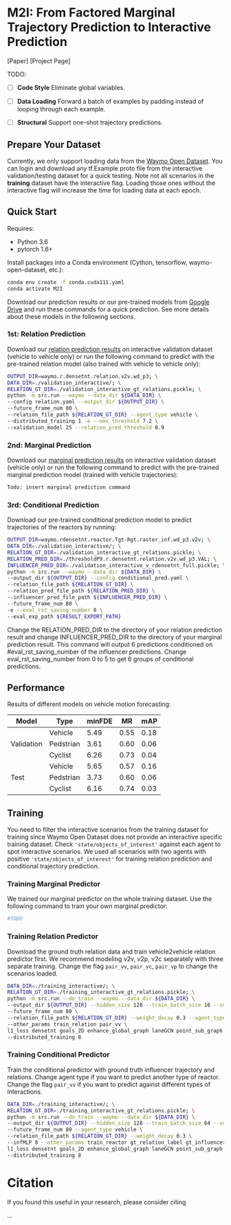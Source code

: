 # M2I: From Factored Marginal Trajectory Prediction to Interactive Prediction

[Paper] [Project Page]

TODO:

- [ ] **Code Style** Eliminate global variables.
- [ ] **Data Loading** Forward a batch of examples by padding instead of looping through each example.
- [ ] **Structural** Support one-shot trajectory predictions.


## Prepare Your Dataset

Currently, we only support loading data from the [Waymo Open Dataset](https://waymo.com/open/data/motion/#). You can login and download any tf.Example proto file from the interactive validation/testing dataset for a quick testing. Note not all scenarios in the **training** dataset have the interactive flag. Loading those ones without the interactive flag will increase the time for loading data at each epoch.

## Quick Start

Requires:

* Python 3.6
* pytorch 1.6+

Install packages into a Conda environment (Cython, tensorflow, waymo-open-dataset, etc.):

``` bash
conda env create -f conda.cuda111.yaml
conda activate M2I
```

Download our prediction results or our pre-trained models from [Google Drive](https://drive.google.com/drive/folders/1QDWprt5osGimSlfqYZj1rqzr2HzCyeIs) and run these commands for a quick prediction. See more details about these models in the following sections.

### 1st: Relation Prediction
Download our [relation prediction results](hhttps://drive.google.com/drive/folders/1QDWprt5osGimSlfqYZj1rqzr2HzCyeIs) on interactive validation dataset (vehicle to vehicle only) or run the following command to predict with the pre-trained relation model (also trained with vehicle to vehicle only):

```  bash
OUTPUT_DIR=waymo.r.densetnt.relation.v2v.wd_p3; \
DATA_DIR=./validation_interactive/; \
RELATION_GT_DIR=./validation_interactive_gt_relations.pickle; \
python -m src.run --waymo --data_dir ${DATA_DIR} \
--config relation.yaml --output_dir ${OUTPUT_DIR} \
--future_frame_num 80 \
--relation_file_path ${RELATION_GT_DIR} --agent_type vehicle \
--distributed_training 1 -e --nms_threshold 7.2 \
--validation_model 25 --relation_pred_threshold 0.9
```

### 2nd: Marginal Prediction
Download our [marginal prediction results](https://drive.google.com/drive/folders/1QDWprt5osGimSlfqYZj1rqzr2HzCyeIs) on interactive validation dataset (vehicle only) or run the following command to predict with the pre-trained marginal prediction model (trained with vehicle trajectories):

```  bash
Todo: insert marginal prediction command 
```

### 3rd: Conditional Prediction
Download our pre-trained conditional prediction model to predict trajectories of the reactors by running:

```  bash
OUTPUT_DIR=waymo.rdensetnt.reactor.Tgt-Rgt.raster_inf.wd_p3.v2v; \
DATA_DIR=./validation_interactive/; \
RELATION_GT_DIR=./validation_interactive_gt_relations.pickle; \
RELATION_PRED_DIR=./thresholdP9.r.densetnt.relation.v2v.wd_p3.VAL; \
INFLUENCER_PRED_DIR=./validation_interactive_v_rdensetnt_full.pickle; \
python -m src.run --waymo --data_dir ${DATA_DIR} \
--output_dir ${OUTPUT_DIR} --config conditional_pred.yaml \
--relation_file_path ${RELATION_GT_DIR} \
--relation_pred_file_path ${RELATION_PRED_DIR} \
--influencer_pred_file_path ${INFLUENCER_PRED_DIR} \
--future_frame_num 80 \
-e --eval_rst_saving_number 0 \
--eval_exp_path ${RESULT_EXPORT_PATH}
```

Change the RELATION_PRED_DIR to the directory of your relation prediction result and change INFLUENCER_PRED_DIR to the directory of your marginal prediction result. This command will output 6 predictions conditioned on #eval_rst_saving_number of the influencer predictions. Change eval_rst_saving_number from 0 to 5 to get 6 groups of conditional predictions.


## Performance

Results of different models on vehicle motion forecasting:

<table class="tg">
<thead>
  <tr>
    <th class="tg-0pky">Model</th>
    <th class="tg-0pky">Type</th>
    <th class="tg-0pky">minFDE</th>
    <th class="tg-0pky">MR</th>
    <th class="tg-0pky">mAP</th>
  </tr>
</thead>
<tbody>
  <tr>
    <td class="tg-0pky" rowspan="3">Validation</td>
    <td class="tg-0pky">Vehicle</td>
    <td class="tg-0pky">5.49</td>
    <td class="tg-0pky">0.55</td>
    <td class="tg-0pky">0.18</td>
  </tr>
  <tr>
    <td class="tg-0pky">Pedstrian</td>
    <td class="tg-0pky">3.61</td>
    <td class="tg-0pky">0.60</td>
    <td class="tg-0pky">0.06</td>
  </tr>
  <tr>
    <td class="tg-0pky">Cyclist</td>
    <td class="tg-0pky">6.26</td>
    <td class="tg-0pky">0.73</td>
    <td class="tg-0pky">0.04</td>
  </tr>
  <tr>
    <td class="tg-0pky" rowspan="3">Test</td>
    <td class="tg-0pky">Vehicle</td>
    <td class="tg-0pky">5.65</td>
    <td class="tg-0pky">0.57</td>
    <td class="tg-0pky">0.16</td>
  </tr>
  <tr>
    <td class="tg-0pky">Pedstrian</td>
    <td class="tg-0pky">3.73</td>
    <td class="tg-0pky">0.60</td>
    <td class="tg-0pky">0.06</td>
  </tr>
  <tr>
    <td class="tg-0pky">Cyclist</td>
    <td class="tg-0pky">6.16</td>
    <td class="tg-0pky">0.74</td>
    <td class="tg-0pky">0.03</td>
  </tr>
</tbody>
</table>

## Training

You need to filter the interactive scenarios from the training dataset for training since Waymo Open Dataset does not provide an interactive specific training dataset. Check ```'state/objects_of_interest'``` against each agent to spot interactive scenarios. We used all scenarios with two agents with positive ```'state/objects_of_interest'``` for training relation prediction and conditional trajectory prediction.

### Training Marginal Predictor

We trained our marginal predictor on the whole training dataset. Use the following command to train your own marginal predictor:

```bash
#TODO
```

### Training Relation Predictor

Download the ground truth relation data and train vehicle2vehicle relation predictor first. We recommend modeling v2v, v2p, v2c separately with three separate training. Change the flag ```pair_vv```, ```pair_vc```, ```pair_vp``` to change the scenarios loaded.

```bash
DATA_DIR=./training_interactive/; \
RELATION_GT_DIR=./training_interactive_gt_relations.pickle; \
python -m src.run --do_train --waymo --data_dir ${DATA_DIR} \
--output_dir ${OUTPUT_DIR} --hidden_size 128 --train_batch_size 16 --sub_graph_batch_size 1024  --core_num 16 \
--future_frame_num 80 \
--relation_file_path ${RELATION_GT_DIR} --weight_decay 0.3 --agent_type vehicle \
--other_params train_relation pair_vv \
l1_loss densetnt goals_2D enhance_global_graph laneGCN point_sub_graph laneGCN-4 stride_10_2 raster \
--distributed_training 8
```

### Training Conditional Predictor

Train the conditional predictor with ground truth influencer trajectory and relations. Change agent type if you want to predict another type of reactor. Change the flag ```pair_vv``` if you want to predict against different types of interactions.

```bash
DATA_DIR=./training_interactive/; \
RELATION_GT_DIR=./training_interactive_gt_relations.pickle; \
python -m src.run --do_train --waymo --data_dir ${DATA_DIR} \
--output_dir ${OUTPUT_DIR} --hidden_size 128 --train_batch_size 64 --sub_graph_batch_size 4096  --core_num 10 \
--future_frame_num 80 --agent_type vehicle \
--relation_file_path ${RELATION_GT_DIR} --weight_decay 0.3 \
--infMLP 8 --other_params train_reactor gt_relation_label gt_influencer_traj pair_vv raster_inf raster \
l1_loss densetnt goals_2D enhance_global_graph laneGCN point_sub_graph laneGCN-4 stride_10_2 \
--distributed_training 8
```

# Citation

If you found this useful in your research, please consider citing

...



